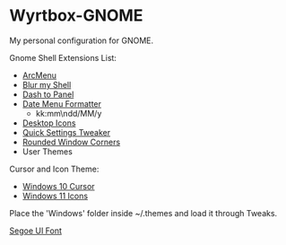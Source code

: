 # Wyrtbox-GNOME
My personal configuration for GNOME.

Gnome Shell Extensions List:
- [ArcMenu](https://extensions.gnome.org/extension/3628/arcmenu/)
- [Blur my Shell](https://extensions.gnome.org/extension/3193/blur-my-shell/)
- [Dash to Panel](https://extensions.gnome.org/extension/1160/dash-to-panel/)
- [Date Menu Formatter](https://extensions.gnome.org/extension/4655/date-menu-formatter/)
  - kk:mm\ndd/MM/y
- [Desktop Icons](https://extensions.gnome.org/extension/4337/desktop-icons-neo/)
- [Quick Settings Tweaker](https://extensions.gnome.org/extension/5446/quick-settings-tweaker/)
- [Rounded Window Corners](https://extensions.gnome.org/extension/5237/rounded-window-corners/)
- User Themes

Cursor and Icon Theme:
- [Windows 10 Cursor](https://github.com/yeyushengfan258/We10XOS-cursors)
- [Windows 11 Icons](https://github.com/yeyushengfan258/Win11-icon-theme)

Place the 'Windows' folder inside ~/.themes and load it through Tweaks.
  
[Segoe UI Font](https://drive.google.com/file/d/1WysnQNGr37ml1elWO_1YqxArjKgwUYbx/view)
